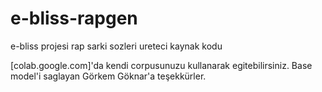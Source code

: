 # e-bliss-rapgen

e-bliss projesi rap sarki sozleri ureteci kaynak kodu

[colab.google.com]'da kendi corpusunuzu kullanarak egitebilirsiniz. Base model'i saglayan Görkem Göknar'a teşekkürler.
